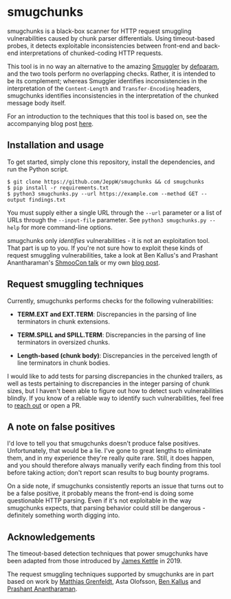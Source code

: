 # smugchunks
smugchunks is a black-box scanner for HTTP request smuggling vulnerabilities caused by chunk parser differentials. Using timeout-based probes, it detects exploitable inconsistencies between front-end and back-end interpretations of chunked-coding HTTP requests.

This tool is in no way an alternative to the amazing [Smuggler](https://github.com/defparam/smuggler) by [defparam](https://github.com/defparam), and the two tools perform no overlapping checks. Rather, it is intended to be its complement; whereas Smuggler identifies inconsistencies in the interpretation of the `Content-Length` and `Transfer-Encoding` headers, smugchunks identifies inconsistencies in the interpretation of the chunked message body itself.

For an introduction to the techniques that this tool is based on, see the accompanying blog post [here](https://w4ke.info/2025/06/18/funky-chunks.html).

## Installation and usage
To get started, simply clone this repository, install the dependencies, and run the Python script.

```
$ git clone https://github.com/JeppW/smugchunks && cd smugchunks
$ pip install -r requirements.txt
$ python3 smugchunks.py --url https://example.com --method GET --output findings.txt
```

You must supply either a single URL through the `--url` parameter or a list of URLs through the `--input-file` parameter. See `python3 smugchunks.py --help` for more command-line options. 

smugchunks only *identifies* vulnerabilities - it is not an exploitation tool. That part is up to you. If you're not sure how to exploit these kinds of request smuggling vulnerabilities, take a look at Ben Kallus's and Prashant Anantharaman's [ShmooCon talk](https://youtube.com/watch?v=aKPAX00ft5s&t=2h19m0s) or my own [blog post](https://w4ke.info/2025/06/18/funky-chunks.html).

## Request smuggling techniques
Currently, smugchunks performs checks for the following vulnerabilities:

- __TERM.EXT and EXT.TERM__: Discrepancies in the parsing of line terminators in chunk extensions.

- __TERM.SPILL and SPILL.TERM__: Discrepancies in the parsing of line terminators in oversized chunks.

- __Length-based (chunk body)__: Discrepancies in the perceived length of line terminators in chunk bodies. 

I would like to add tests for parsing discrepancies in the chunked trailers, as well as tests pertaining to discrepancies in the integer parsing of chunk sizes, but I haven't been able to figure out how to detect such vulnerabilities blindly. If you know of a reliable way to identify such vulnerabilities, feel free to [reach out](mailto:jeppe.b.weikop@gmail.com) or open a PR. 

## A note on false positives
I'd love to tell you that smugchunks doesn't produce false positives. Unfortunately, that would be a lie. I've gone to great lengths to eliminate them, and in my experience they're really quite rare. Still, it does happen, and you should therefore always manually verify each finding from this tool before taking action; don't report scan results to bug bounty programs.

On a side note, if smugchunks consistently reports an issue that turns out to be a false positive, it probably means the front-end is doing some questionable HTTP parsing. Even if it's not exploitable in the way smugchunks expects, that parsing behavior could still be dangerous - definitely something worth digging into.

## Acknowledgements
The timeout-based detection techniques that power smugchunks have been adapted from those introduced by [James Kettle](https://jameskettle.com/) in 2019.

The request smuggling techniques supported by smugchunks are in part based on work by [Matthias Grenfeldt](https://grenfeldt.dev/), Asta Olofsson, [Ben Kallus](https://kallus.org/) and [Prashant Anantharaman](https://prashant.at/). 
